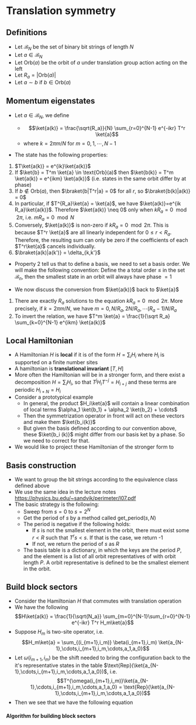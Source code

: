 # Translation symmetry

## Definitions
- Let $\mathcal B_N$ be the set of binary bit strings of length $N$
- Let $a\in \mathcal B_N$
- Let $\text{Orb}(a)$ be the orbit of $a$ under translation group action acting on the left 
- Let $R_a = |\text{Orb}(a)|$
- Let $a \sim b$ if $b\in \text{Orb}(a)$ 

## Momentum eigenstates
- Let $a\in \mathcal B_N$, we define 
  - $$\ket{a(k)} = \frac{\sqrt{R_a}}{N} \sum_{r=0}^{N-1} e^{-ikr} T^r \ket{a}$$
  - where $k=2\pi m/N$ for $m=0,1,\cdots, N-1$

- The state has the following properties:

1. $T\ket{a(k)} = e^{ik}\ket{a(k)}$ 
2. If $\ket{b} = T^m \ket{a} \in \text{Orb}(a)$ then $\ket{b(k)} = T^m \ket{a(k)} = e^{ikm} \ket{a(k)}$ (i.e. states in the same orbit differ by at phase)
3. If $b\not \in \text{Orb}(a)$, then $\braket{b|T^r|a} = 0$ for all $r$, so $\braket{b(k)|a(k)} = 0$
4. In particular, if $T^{R_a}\ket{a} = \ket{a}$, we have $\ket{a(k)}=e^{ik R_a}\ket{a(k)}$. Therefore $\ket{a(k)} \neq 0$ only when $kR_a = 0 \mod 2\pi$, i.e. $m R_a = 0 \mod N$
5. Conversely, $\ket{a(k)}$ is non-zero if $k R_a = 0 \mod 2\pi$. This is because $T^r \ket{a}$ are all linearly independent for $0\leq r < R_a$. Therefore, the resulting sum can only be zero if the coefficients of each $T^r\ket{a}$ cancels individually.
6. $\braket{a(k)|a(k')} = \delta_{k,k'}$ 

- Property 2 tell us that to define a basis, we need to set a basis order. We will make the following convention: Define the a total order $\leq$ in the set $\mathcal B_n$, then the smallest state in an orbit will always have phase $=1$

- We now discuss the conversion from $\ket{a(k)}$ back to $\ket{a}$
1. There are exactly $R_a$ solutions to the equation $kR_a = 0 \mod 2\pi$. More precisely, if $k=2\pi m/N$, we have $m=0, N/R_a, 2N/R_a,\cdots (R_a-1) N/R_a$ 
2. To invert the relation, we have $T^m \ket{a} = \frac{1}{\sqrt R_a} \sum_{k=0}^{N-1} e^{ikm} \ket{a(k)}$

## Local Hamiltonian
- A Hamiltonian $H$ is **local** if it is of the form $H = \sum_i H_i$ where $H_i$ is supported on a finite number sites
- A hamiltonian is **translational invariant** $[T,H]$
- More often the Hamiltonian will be in a stronger form, and there exist a decomposition $H=\sum_i H_i$, so that $T^j H_i T^{-j} = H_{i+j}$ and these terms are periodic $H_{i+N} = H_i$
- Consider a prototypical example
  - In general, the product $H_i\ket{a}$ will contain a linear combination of local terms $\alpha_1 \ket{b_1} + \alpha_2 \ket{b_2} + \cdots$
  - Then the symmetrization operator in front will act on these vectors and make them $\ket{b_i(k)}$
  - But given the basis defined according to our convention above, these $\ket{b_i (k)}$ might differ from our basis ket by a phase. So we need to correct for that. 
- We would like to project these Hamiltonian of the stronger form to 


## Basis construction
- We want to group the bit strings according to the equivalence class defined above
- We use the same idea in the lecture notes https://physics.bu.edu/~sandvik/perimeter/l07.pdf
- The basic strategy is the following:
  - Sweep from $s=0$ to $s=2^{N}$ 
  - Get the period of $s$ by a method called $\text{get_period}(s,N)$
  - The period is negative if the following holds:
    - If $s$ is not the smallest element in the orbit, there must exist some $r < R$ such that $T^r s < s$. If that is the case, we return -1
    - If not, we return the period of $s$ as $R$
  - The basis table is a dictionary, in which the keys are the period $P$, and the element is a list of all orbit representatives of with orbit length $P$. A orbit representative is defined to be the smallest element in the orbit.


## Build block sectors 
- Consider the Hamiltonian $H$ that commutes with translation operation 
- We have the following 
$$H\ket{a(k)} = \frac{1}{\sqrt{N_a}} \sum_{m=0}^{N-1}\sum_{r=0}^{N-1} e^{-ikr} T^r H_m\ket{a}$$
- Suppose $H_m$ is two-site operator, i.e. 
$$H_m\ket{a} = \sum_{(i_{m+1},i_m)} \beta(i_{m+1},i_m) \ket{a_{N-1},\cdots,i_{m+1},i_m,\cdots,a_1,a_0}$$
- Let $\omega(i_{m+1},i_m)$ be the shift needed to bring the configuration back to the it's representative states in the table $\text{Rep}(\ket{a_{N-1},\cdots,i_{m+1},i_m,\cdots,a_1,a_0})$, i.e. 
$$T^{\omega(i_{m+1},i_m)}\ket{a_{N-1},\cdots,i_{m+1},i_m,\cdots,a_1,a_0} = \text{Rep}(\ket{a_{N-1},\cdots,i_{m+1},i_m,\cdots,a_1,a_0})$$
- Then we see that we have the following equation 

#### Algorithm for building block sectors 
